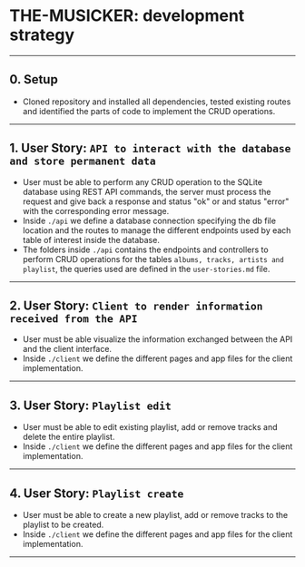 # THE-MUSICKER: development strategy

---

## 0. Setup

- Cloned repository and installed all dependencies, tested existing routes and identified the parts of code to implement the CRUD operations.

---

## 1. User Story: `API to interact with the database and store permanent data`

- User must be able to perform any CRUD operation to the SQLite database using REST  API commands, the server must process the request and give back a response and status "ok" or and status "error" with the corresponding error message.
- Inside `./api` we define a database connection specifying the db file location and the routes to manage the different endpoints used by each table of interest inside the database.
- The folders inside `./api` contains the endpoints and controllers to perform CRUD operations for the tables `albums, tracks, artists and playlist`, the queries used are defined in the `user-stories.md` file.

---

## 2. User Story: `Client to render information received from the API`

- User must be able visualize the information exchanged between the API and the client interface.
- Inside `./client` we define the different pages and app files for the client implementation.

---

## 3. User Story: `Playlist edit`

- User must be able to edit existing playlist, add or remove tracks and delete the entire playlist.
- Inside `./client` we define the different pages and app files for the client implementation.

---

## 4. User Story: `Playlist create`

- User must be able to create a new playlist, add or remove tracks to the playlist to be created.
- Inside `./client` we define the different pages and app files for the client implementation.

---